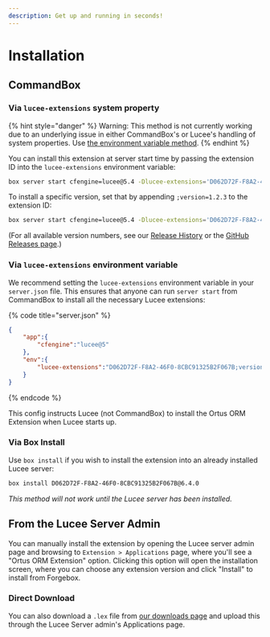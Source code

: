 ```yaml
---
description: Get up and running in seconds!
---
```


# Installation

## CommandBox

### Via `lucee-extensions` system property

{% hint style="danger" %}
Warning: This method is not currently working due to an underlying issue in either CommandBox's or Lucee's handling of system properties. Use [the environment variable method](installation.md#via-lucee-extensions-environment-variable).
{% endhint %}

You can install this extension at server start time by passing the extension ID into the `lucee-extensions` environment variable:

```bash
box server start cfengine=lucee@5.4 -Dlucee-extensions='D062D72F-F8A2-46F0-8CBC91325B2F067B'
```

To install a specific version, set that by appending `;version=1.2.3` to the extension ID:

```bash
box server start cfengine=lucee@5.4 -Dlucee-extensions='D062D72F-F8A2-46F0-8CBC91325B2F067B;version=6.4.0'
```

(For all available version numbers, see our [Release History](release-history.md) or the [GitHub Releases page](https://github.com/Ortus-Solutions/extension-hibernate/releases).)

### Via `lucee-extensions` environment variable

We recommend setting the `lucee-extensions` environment variable in your `server.json` file. This ensures that anyone can run `server start` from CommandBox to install all the necessary Lucee extensions:

{% code title="server.json" %}
```json
{
    "app":{
        "cfengine":"lucee@5"
    },
    "env":{
        "lucee-extensions":"D062D72F-F8A2-46F0-8CBC91325B2F067B;version=6.4.0"
    }
}
```
{% endcode %}

This config instructs Lucee (not CommandBox) to install the Ortus ORM Extension when Lucee starts up.

### Via Box Install

Use `box install` if you wish to install the extension into an already installed Lucee server:

```bash
box install D062D72F-F8A2-46F0-8CBC91325B2F067B@6.4.0
```

_This method will not work until the Lucee server has been installed._

## From the Lucee Server Admin

You can manually install the extension by opening the Lucee server admin page and browsing to `Extension > Applications` page, where you'll see a "Ortus ORM Extension" option. Clicking this option will open the installation screen, where you can choose any extension version and click "Install" to install from Forgebox.

### Direct Download

You can also download a `.lex` file from [our downloads page](https://downloads.ortussolutions.com/#/ortussolutions/lucee-extensions/ortus-orm/) and upload this through the Lucee Server admin's Applications page.
